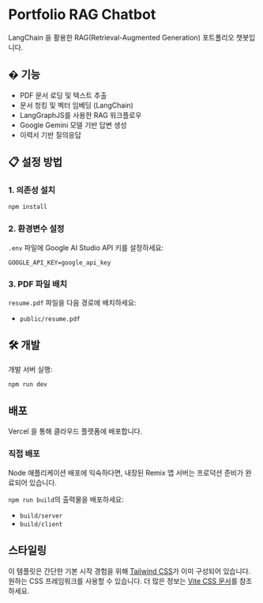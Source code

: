 # Portfolio RAG Chatbot

LangChain 을 활용한 RAG(Retrieval-Augmented Generation) 포트폴리오 챗봇입니다.

## � 기능

- PDF 문서 로딩 및 텍스트 추출
- 문서 청킹 및 벡터 임베딩 (LangChain)
- LangGraphJS를 사용한 RAG 워크플로우
- Google Gemini 모델 기반 답변 생성
- 이력서 기반 질의응답

## 📋 설정 방법

### 1. 의존성 설치

```sh
npm install
```

### 2. 환경변수 설정

`.env` 파일에 Google AI Studio API 키를 설정하세요:

```env
GOOGLE_API_KEY=google_api_key
```

### 3. PDF 파일 배치

`resume.pdf` 파일을 다음 경로에 배치하세요:

- `public/resume.pdf`

## 🛠️ 개발

개발 서버 실행:

```sh
npm run dev
```

## 배포

Vercel 을 통해 클라우드 플랫폼에 배포합니다.

### 직접 배포

Node 애플리케이션 배포에 익숙하다면, 내장된 Remix 앱 서버는 프로덕션 준비가 완료되어 있습니다.

`npm run build`의 출력물을 배포하세요:

- `build/server`
- `build/client`

## 스타일링

이 템플릿은 간단한 기본 시작 경험을 위해 [Tailwind CSS](https://tailwindcss.com/)가 이미 구성되어 있습니다. 원하는 CSS 프레임워크를 사용할 수 있습니다. 더 많은 정보는 [Vite CSS 문서](https://vitejs.dev/guide/features.html#css)를 참조하세요.
